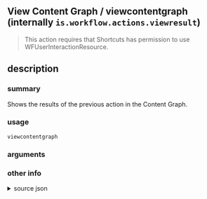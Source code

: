 
## View Content Graph / viewcontentgraph (internally `is.workflow.actions.viewresult`)


> This action requires that Shortcuts has permission to use WFUserInteractionResource.


## description
### summary
Shows the results of the previous action in the Content Graph.


### usage
`viewcontentgraph `

### arguments


### other info

<details><summary>source json</summary>
```json
{
	"ActionClass": "WFViewContentGraphAction",
	"Category": "Scripting",
	"Description": {
		"DescriptionSummary": "Shows the results of the previous action in the Content Graph."
	},
	"IconName": "Graph.png",
	"Input": {
		"Multiple": true,
		"Required": true,
		"Types": [
			"WFContentItem"
		]
	},
	"InputPassthrough": true,
	"Name": "View Content Graph",
	"RequiredResources": [
		"WFUserInteractionResource"
	],
	"ShortName": "Content Graph",
	"Subcategory": "Content",
	"UserInterfaces": [
		"UIKit"
	]
}
```
</details>
